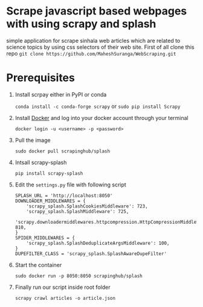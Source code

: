 # Scrape javascript based webpages with using scrapy and splash 
simple application for scrape sinhala web articles which are related to science topics by using css selectors of their web site.
First of all clone this repo `git clone https://github.com/MaheshSuranga/WebScraping.git`
# Prerequisites
1. Install scrpay either in PyPI or conda

    `conda install -c conda-forge scrapy` or `sudo pip install Scrapy`
  
2. Install [Docker](https://www.docker.com/) and log into your docker account through your terminal

    `docker login -u <username> -p <password>`
    
3. Pull the image

    `sudo docker pull scrapinghub/splash`
    
4. Intsall scrapy-splash

    `pip install scrapy-splash`
    
5. Edit the `settings.py` file with following script
    ```
    SPLASH_URL = 'http://localhost:8050'
    DOWNLOADER_MIDDLEWARES = {
        'scrapy_splash.SplashCookiesMiddleware': 723,
        'scrapy_splash.SplashMiddleware': 725,
        'scrapy.downloadermiddlewares.httpcompression.HttpCompressionMiddleware': 810,
    }
    SPIDER_MIDDLEWARES = {
        'scrapy_splash.SplashDeduplicateArgsMiddleware': 100,
    }
    DUPEFILTER_CLASS = 'scrapy_splash.SplashAwareDupeFilter'
    ```
    
6. Start the container

    `sudo docker run -p 8050:8050 scrapinghub/splash`
    
7. Finally run our script inside root folder

    `scrapy crawl articles -o article.json`
    
